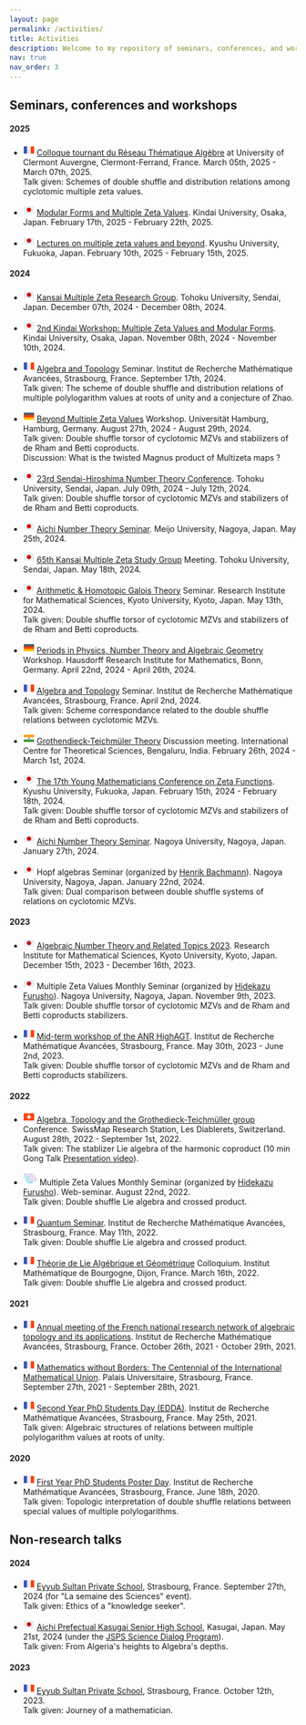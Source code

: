 ```yaml
---
layout: page
permalink: /activities/
title: Activities
description: Welcome to my repository of seminars, conferences, and workshops that I have attended and/or presented talks at.
nav: true
nav_order: 3
---
```


## Seminars, conferences and workshops

#### 2025

- <img src="/assets/img/flags/fr.png" width="20" height="20"> [Colloque tournant du Réseau Thématique Algèbre](https://indico.math.cnrs.fr/event/13314/) at University of Clermont Auvergne, Clermont-Ferrand, France. March 05th, 2025 - March 07th, 2025.<br>
Talk given: Schemes of double shuffle and distribution relations among cyclotomic multiple zeta values.

- <img src="/assets/img/flags/jap.png" width="20" height="20"> [Modular Forms and Multiple Zeta Values](https://www.apu.ac.jp/~rintaro/MK60/indexE.html). Kindai University, Osaka, Japan. February 17th, 2025 - February 22th, 2025.

- <img src="/assets/img/flags/jap.png" width="20" height="20"> [Lectures on multiple zeta values and beyond](https://sites.google.com/view/the-17th-msj-siw1?usp=sharing). Kyushu University, Fukuoka, Japan. February 10th, 2025 - February 15th, 2025.

#### 2024

- <img src="/assets/img/flags/jap.png" width="20" height="20"> [Kansai Multiple Zeta Research Group](https://sites.google.com/site/kmzsince2011). Tohoku University, Sendai, Japan. December 07th, 2024 - December 08th, 2024.

- <img src="/assets/img/flags/jap.png" width="20" height="20"> [2nd Kindai Workshop: Multiple Zeta Values and Modular Forms](https://www.math.kindai.ac.jp/laboratory/tasaka/2ndKindaiWS). Kindai University, Osaka, Japan. November 08th, 2024 - November 10th, 2024.

- <img src="/assets/img/flags/fr.png" width="20" height="20"> [Algebra and Topology](https://irma.math.unistra.fr/seminaires/seminaire-algebre-et-topologie-2024.html) Seminar. Institut de Recherche Mathématique Avancées, Strasbourg, France. September 17th, 2024.<br>
Talk given: The scheme of double shuffle and distribution relations of multiple polylogarithm values at roots of unity and a conjecture of Zhao.

- <img src="/assets/img/flags/germ.png" width="20" height="20"> [Beyond Multiple Zeta Values](https://sites.google.com/view/bmzv2024/home) Workshop. Universität Hamburg, Hamburg, Germany. August 27th, 2024 - August 29th, 2024.<br>
Talk given: Double shuffle torsor of cyclotomic MZVs and stabilizers of de Rham and Betti coproducts.<br>
Discussion: What is the twisted Magnus product of Multizeta maps ?

- <img src="/assets/img/flags/jap.png" width="20" height="20"> [23rd Sendai-Hiroshima Number Theory Conference](https://math0.pm.tokushima-u.ac.jp/~hiroki/hiroshima24.html). Tohoku University, Sendai, Japan. July 09th, 2024 - July 12th, 2024.<br>
Talk given: Double shuffle torsor of cyclotomic MZVs and stabilizers of de Rham and Betti coproducts.

- <img src="/assets/img/flags/jap.png" width="20" height="20"> [Aichi Number Theory Seminar](https://ants.gmath.meijo-u.ac.jp/home). Meijo University, Nagoya, Japan. May 25th, 2024.

- <img src="/assets/img/flags/jap.png" width="20" height="20"> [65th Kansai Multiple Zeta Study Group](https://sites.google.com/site/kmzsince2011/) Meeting. Tohoku University, Sendai, Japan. May 18th, 2024.

- <img src="/assets/img/flags/jap.png" width="20" height="20"> [Arithmetic & Homotopic Galois Theory](https://ahgt.math.cnrs.fr/seminar/2024/05/13/Yaddaden_Associators.html) Seminar. Research Institute for Mathematical Sciences, Kyoto University, Kyoto, Japan. May 13th, 2024.<br>
Talk given: Double shuffle torsor of cyclotomic MZVs and stabilizers of de Rham and Betti coproducts.

- <img src="/assets/img/flags/germ.png" width="20" height="20"> [Periods in Physics, Number Theory and Algebraic Geometry](https://www.mathematics.uni-bonn.de/him/programs/follow-up-workshops/fuwks_2024_04_22) Workshop. Hausdorff Research Institute for Mathematics, Bonn, Germany. April 22nd, 2024 - April 26th, 2024.

- <img src="/assets/img/flags/fr.png" width="20" height="20"> [Algebra and Topology](https://irma.math.unistra.fr/seminaires/seminaire-algebre-et-topologie-2024.html) Seminar. Institut de Recherche Mathématique Avancées, Strasbourg, France. April 2nd, 2024.<br>
Talk given: Scheme correspondance related to the double shuffle relations between cyclotomic MZVs.

- <img src="/assets/img/flags/india.png" width="20" height="20"> [Grothendieck-Teichmüler Theory](https://www.icts.res.in/discussion-meeting/gt) Discussion meeting. International Centre for Theoretical Sciences, Bengaluru, India. February 26th, 2024 - March 1st, 2024.

- <img src="/assets/img/flags/jap.png" width="20" height="20"> [The 17th Young Mathematicians Conference on Zeta Functions](https://sites.google.com/view/zetawakate17eng/home). Kyushu University, Fukuoka, Japan. February 15th, 2024 - February 18th, 2024.<br>
Talk given: Double shuffle torsor of cyclotomic MZVs and stabilizers of de Rham and Betti coproducts.

- <img src="/assets/img/flags/jap.png" width="20" height="20"> [Aichi Number Theory Seminar](https://ants.gmath.meijo-u.ac.jp/%E8%A8%98%E9%8C%B2/2023%E3%81%8B%E3%82%89%E3%81%AE%E8%A8%98%E9%8C%B2). Nagoya University, Nagoya, Japan. January 27th, 2024.

- <img src="/assets/img/flags/jap.png" width="20" height="20"> Hopf algebras Seminar (organized by [Henrik Bachmann](https://www.henrikbachmann.com)). Nagoya University, Nagoya, Japan. January 22nd, 2024.<br>
Talk given: Dual comparison between double shuffle systems of relations on cyclotomic MZVs.

#### 2023

- <img src="/assets/img/flags/jap.png" width="20" height="20"> [Algebraic Number Theory and Related Topics 2023](https://sites.google.com/view/rims-ant2023/english?authuser=0). Research Institute for Mathematical Sciences, Kyoto University, Kyoto, Japan. December 15th, 2023 - December 16th, 2023.

- <img src="/assets/img/flags/jap.png" width="20" height="20"> Multiple Zeta Values Monthly Seminar (organized by [Hidekazu Furusho](https://www.math.nagoya-u.ac.jp/~furusho/)). Nagoya University, Nagoya, Japan. November 9th, 2023.<br>
Talk given: Double shuffle torsor of cyclotomic MZVs and de Rham and Betti coproducts stabilizers.

- <img src="/assets/img/flags/fr.png" width="20" height="20"> [Mid-term workshop of the ANR HighAGT](https://anr-highagt.pages.math.cnrs.fr/activities.html). Institut de Recherche Mathématique Avancées, Strasbourg, France. May 30th, 2023 - June 2nd, 2023.<br>
Talk given: Double shuffle torsor of cyclotomic MZVs and de Rham and Betti coproducts stabilizers.

#### 2022

- <img src="/assets/img/flags/suis.png" width="20" height="20"> [Algebra, Topology and the Grothedieck-Teichmüller group](https://indico.cern.ch/event/1106625/) Conference. SwissMap Research Station, Les Diablerets, Switzerland. August 28th, 2022 - September 1st, 2022.<br>
Talk given: The stablizer Lie algebra of the harmonic coproduct (10 min Gong Talk [Presentation video](https://youtu.be/FjErRcpL09E?si=tTEDZGUWnDzaQag6)).

- <img src="/assets/img/flags/visio.png" width="25" height="25"> Multiple Zeta Values Monthly Seminar (organized by [Hidekazu Furusho](https://www.math.nagoya-u.ac.jp/~furusho/)). Web-seminar. August 22nd, 2022.<br>
Talk given: Double shuffle Lie algebra and crossed product.

- <img src="/assets/img/flags/fr.png" width="20" height="20"> [Quantum Seminar](https://irma.math.unistra.fr/seminaires/seminaire-quantique-2022.html). Institut de Recherche Mathématique Avancées, Strasbourg, France. May 11th, 2022.<br>
Talk given: Double shuffle Lie algebra and crossed product.

- <img src="/assets/img/flags/fr.png" width="20" height="20"> [Théorie de Lie Algébrique et Géométrique](https://dubouloz.perso.math.cnrs.fr/Confs/TLAG-2022-Dijon/index.html) Colloquium. Institut Mathématique de Bourgogne, Dijon, France. March 16th, 2022.<br>
Talk given: Double shuffle Lie algebra and crossed product.

#### 2021

- <img src="/assets/img/flags/fr.png" width="20" height="20"> [Annual meeting of the French national research network of algebraic topology and its applications](https://indico.math.cnrs.fr/event/5722/). Institut de Recherche Mathématique Avancées, Strasbourg, France. October 26th, 2021 - October 29th, 2021.

- <img src="/assets/img/flags/fr.png" width="20" height="20"> [Mathematics without Borders: The Centennial of the International Mathematical Union](https://imucentennial.math.unistra.fr/). Palais Universitaire, Strasbourg, France. September 27th, 2021 - September 28th, 2021.

- <img src="/assets/img/flags/fr.png" width="20" height="20"> [Second Year PhD Students Day (EDDA)](https://irma.math.unistra.fr/conferences/edda-:-exposes-des-doctorants-de-deuxieme-annee-1827.html). Institut de Recherche Mathématique Avancées, Strasbourg, France. May 25th, 2021.<br>
Talk given: Algebraic structures of relations between multiple polylogarithm values at roots of unity.

#### 2020

- <img src="/assets/img/flags/fr.png" width="20" height="20"> [First Year PhD Students Poster Day](https://irma.math.unistra.fr/conferences/journee-posters-des-doctorants-1797.html). Institut de Recherche Mathématique Avancées, Strasbourg, France. June 18th, 2020.<br>
Talk given: Topologic interpretation of double shuffle relations between special values of multiple polylogarithms.

## Non-research talks

#### 2024

- <img src="/assets/img/flags/fr.png" width="20" height="20"> [Eyyub Sultan Private School](https://gs-eyyubsultan.fr/%f0%9f%8c%9f-retour-sur-la-semaine-de-la-science-%f0%9f%8c%9f/), Strasbourg, France. September 27th, 2024 (for "La semaine des Sciences" event).<br>
Talk given: Ethics of a "knowledge seeker".

- <img src="/assets/img/flags/jap.png" width="20" height="20"> [Aichi Prefectual Kasugai Senior High School](https://kasugai-hs.jp), Kasugai, Japan. May 21st, 2024 (under the [JSPS Science Dialog Program](https://www.jsps.go.jp/english/e-sdialogue/index.html)).<br>
Talk given: From Algeria's heights to Algebra's depths.

#### 2023

- <img src="/assets/img/flags/fr.png" width="20" height="20"> [Eyyub Sultan Private School](https://gs-eyyubsultan.fr/visite-dun-chercheur-en-mathematiques-%F0%9F%91%A8%F0%9F%8F%BB%F0%9F%8F%AB%F0%9F%91%A8%F0%9F%8F%BB%F0%9F%92%BB%F0%9F%93%8A%F0%9F%93%90%E2%9E%95), Strasbourg, France. October 12th, 2023.<br>
Talk given: Journey of a mathematician.
